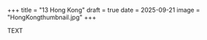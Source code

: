 +++
title = "13 Hong Kong"
draft = true
date = 2025-09-21
image = "HongKongthumbnail.jpg"
+++

TEXT

